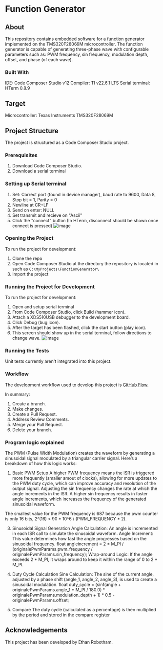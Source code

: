# Function Generator

## About

This repository contains embedded software for a function generator implemented on the TMS320F28069M microcontroller. The function generator is capable of generating three-phase wave with configurable parameters such as: PWM frequency, sin frequency, modulation depth, offset, and phase (of each wave).

### Built With

IDE: Code Composer Studio v12
Compiler: TI v22.6.1 LTS
Serial terminal: HTerm 0.8.9

## Target

Microcontroller: Texas Instruments TMS320F28069M

## Project Structure

The project is structured as a Code Composer Studio project.

### Prerequisites

1. Download Code Composer Studio.
2. Download a serial terminal

### Setting up Serial terminal

1. Set: Correct port (found in device manager), baud rate to 9600, Data 8, Stop bit = 1, Parity = 0
2. Newline at CR+LF
3. Send on enter: NULL
4. Set transmit and recieve on "Ascii"
5. Click the "connect" button (In HTerm, disconnect should be shown once connect is pressed)
![image](https://github.com/user-attachments/assets/689ff867-cf3d-43e5-a622-711a59307de0)

### Opening the Project

To run the project for development:

1. Clone the repo
2. Open Code Composer Studio at the directory the repository is located in such as `C:\MyProjects\FunctionGenerator\`
3. Import the project

### Running the Project for Development

To run the project for development:

1. Open and setup serial terminal 
2. From Code Composer Studio, click Build (hammer icon).
3. Attach a XDS510USB debugger to the development board.
4. Click Debug (bug icon).
5. After the target has been flashed, click the start button (play icon).
6. This screen should show up in the serial terminal, follow directions to change wave.
![image](https://github.com/user-attachments/assets/20328408-a91d-4a27-ae49-3265f13b7e54)


### Running the Tests

Unit tests currently aren't integrated into this project.

### Workflow

The development workflow used to develop this project is [GitHub Flow](https://docs.github.com/en/get-started/quickstart/github-flow).

In summary:

1. Create a branch.
2. Make changes.
3. Create a Pull Request.
4. Address Review Comments.
5. Merge your Pull Request.
6. Delete your branch.

### Program logic explained 

The PWM (Pulse Width Modulation) creates the waveform by generating a sinusoidal signal modulated by a triangular carrier signal. Here’s a breakdown of how this logic works:
1. Basic PWM Setup
  A higher PWM frequency means the ISR is triggered more frequently (smaller amout of clocks), allowing for more updates to the PWM duty cycle, which can improve accuracy and resolution of the output signal.
  Adjusting the sin frequency changes the rate at which the angle increments in the ISR. A higher sin frequency results in faster angle increments, which increases the frequency of the generated sinusoidal waveform.

 The smallest value for the PWM frequency is 687 because the pwm counter is only 16 bits, 2^(16) > 90 * 10^6 / (PWM_FREQUENCY * 2).
   
3. Sinusoidal Signal Generation
  Angle Calculation: An angle is incremented in each ISR call to simulate the sinusoidal waveform.
  Angle Increment: This value determines how fast the angle progresses based on the sinusoidal frequency.
    float angleincrement = 2 * M_PI / (originalePwmParams.pwm_frequency / originalePwmParams.sin_frequency);
  Wrap-around Logic: If the angle exceeds 2 * M_PI, it wraps around to keep it within the range of 0 to 2 * M_PI.

4. Duty Cycle Calculation
   Sine Calculation: The sine of the current angle, adjusted by a phase shift (angle_1, angle_2, angle_3), is used to create a sinusoidal modulation.
    float duty_cycle = (sinf(angle + originalePwmParams.angle_1 * M_PI / 180.0) * originalePwmParams.modulation_depth + 1) * 0.5 - originalePwmParams.offset;
   
6. Compare
   The duty cycle (calculated as a percentage) is then multiplied by the period and stored in the compare register
   
## Acknowledgements

This project has been developed by Ethan Robotham.

